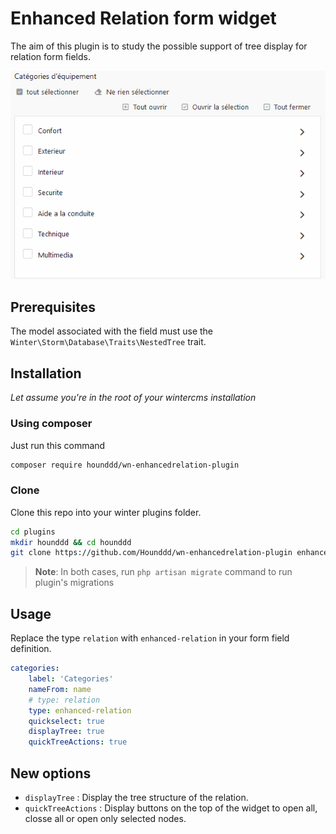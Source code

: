 # Enhanced Relation form widget

The aim of this plugin is to study the possible support of tree display for relation form fields.

![Winter relation formWidget with tree](https://github.com/hounddd/wn-enhancedrelation-plugin/blob/main/.github/relation_with_tree.gif?raw=true)

## Prerequisites

The model associated with the field must use the `Winter\Storm\Database\Traits\NestedTree` trait.

## Installation
*Let assume you're in the root of your wintercms installation*

### Using composer
Just run this command
```bash
composer require hounddd/wn-enhancedrelation-plugin
```

### Clone
Clone this repo into your winter plugins folder.

```bash
cd plugins
mkdir hounddd && cd hounddd
git clone https://github.com/Hounddd/wn-enhancedrelation-plugin enhancedrelation
```

> **Note**:
> In both cases, run `php artisan migrate` command to run plugin's migrations

## Usage

Replace the type `relation` with `enhanced-relation` in your form field definition.

```yaml
categories:
    label: 'Categories'
    nameFrom: name
    # type: relation
    type: enhanced-relation
    quickselect: true
    displayTree: true
    quickTreeActions: true

```
## New options

- `displayTree` : Display the tree structure of the relation.
- `quickTreeActions` : Display buttons on the top of the widget to open all, closse all or open only selected nodes.
